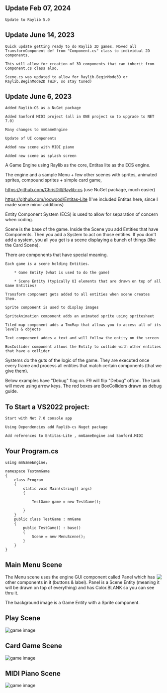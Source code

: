 ## Update Feb 07, 2024
    Update to Raylib 5.0 
    
## Update June 14, 2023
    Quick update getting ready to do Raylib 3D games. Moved all TransformComponent def from "Component.cs" class to individual 2D components.
    
    This will allow for creation of 3D components that can inherit from Component.cs class also.
    
    Scene.cs was updated to allow for Raylib.BeginMode3D or Raylib.BeginMode2D (WIP, so stay tuned)

## Update June 6, 2023
    Added Raylib-CS as a NuGet package
    
    Added Sanford MIDI project (all in ONE project so to upgrade to NET 7.0)
    
    Many changes to mmGameEngine
    
    Update of UI components
    
    Added new scene with MIDI piano
    
    Added new scene as splash screen
    

A Game Engine using Raylib as the core, Entitas lite as the ECS engine.

The engine and a sample Menu + few other scenes with sprites, animated sprites, compound sprites + simple card game, 


https://github.com/ChrisDill/Raylib-cs         (use NuGet package, much easier)

https://github.com/rocwood/Entitas-Lite        (I've included Entitas here, since I made some minor additions)

Entity Component System (ECS) is used to allow for separation of concern when coding. 

Scene is the base of the game.  Inside the Scene you add Entities that have Components.  Then you add a System to act on those entities.  If you don't add a system, you all you get is a scene displaying a bunch of things (like the Card Scene).  


There are components that have special meaning.  

    Each game is a scene holding Entities.
        
        * Game Entity (what is used to do the game)
        
        * Scene Entity (typically UI elements that are drawn on top of all Game Entities)
        
    Transform component gets added to all entities when scene creates them.
    
    Sprite component is used to display images
    
    SpriteAnimation component adds an animated sprite using spritesheet
    
    Tiled map component adds a TmxMap that allows you to access all of its levels & objects
    
    Text compoenent addes a text and will follow the entity on the screen 
    
    BoxCollider component allows the Entity to collide with other entities that have a collider
    
Systems do the guts of the logic of the game.  They are executed once every frame and process all entities that match certain components (that we give them).

Below examples have "Debug" flag on.  F9 will flip "Debug" off/on.  The tank will move using arrow keys.  The red boxes are BoxColliders drawn as debug guide.

## To Start a VS2022 project:

    Start with Net 7.0 console app
    
    Using Dependencies add Raylib-cs Nuget package
    
    Add references to Entitas-Lite , mmGameEngine and Sanford.MIDI
 
## Your Program.cs

    using mmGameEngine;

    namespace TestmmGame
    {
        class Program
        {
            static void Main(string[] args)
            {

                TestGame game = new TestGame();

            }
        }
        public class TestGame : mmGame
        {
            public TestGame() : base()
            {
                Scene = new MenuScene();
            }
        }
    }

## Main Menu Scene

<img align="right" src="./MenuSrn.png" >

The Menu scene uses the engine GUI component called Panel which has other components in it (buttons & label).
Panel is a Scene Entity (meaning it will be drawn on top of everything) and has Color.BLANK so you can see thru it.

The background image is a Game Entity with a Sprite component.











## Play Scene

![game image](PlaySrn.png)









## Card Game Scene

![game image](CardSrn.png)

## MIDI Piano Scene

![game image](MidiPiano.png)



